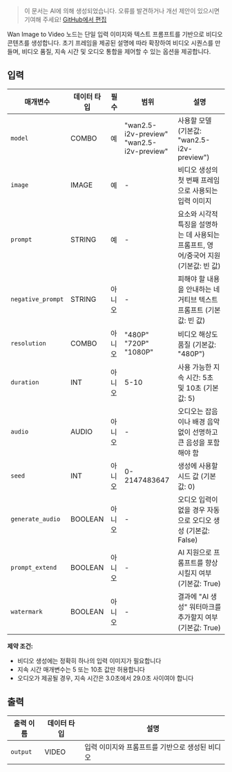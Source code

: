 > 이 문서는 AI에 의해 생성되었습니다. 오류를 발견하거나 개선 제안이 있으시면 기여해 주세요! [GitHub에서 편집](https://github.com/Comfy-Org/embedded-docs/blob/main/comfyui_embedded_docs/docs/WanImageToVideoApi/ko.md)

Wan Image to Video 노드는 단일 입력 이미지와 텍스트 프롬프트를 기반으로 비디오 콘텐츠를 생성합니다. 초기 프레임을 제공된 설명에 따라 확장하여 비디오 시퀀스를 만들며, 비디오 품질, 지속 시간 및 오디오 통합을 제어할 수 있는 옵션을 제공합니다.

## 입력

| 매개변수 | 데이터 타입 | 필수 | 범위 | 설명 |
|-----------|-----------|----------|-------|-------------|
| `model` | COMBO | 예 | "wan2.5-i2v-preview"<br>"wan2.5-i2v-preview" | 사용할 모델 (기본값: "wan2.5-i2v-preview") |
| `image` | IMAGE | 예 | - | 비디오 생성의 첫 번째 프레임으로 사용되는 입력 이미지 |
| `prompt` | STRING | 예 | - | 요소와 시각적 특징을 설명하는 데 사용되는 프롬프트, 영어/중국어 지원 (기본값: 빈 값) |
| `negative_prompt` | STRING | 아니오 | - | 피해야 할 내용을 안내하는 네거티브 텍스트 프롬프트 (기본값: 빈 값) |
| `resolution` | COMBO | 아니오 | "480P"<br>"720P"<br>"1080P" | 비디오 해상도 품질 (기본값: "480P") |
| `duration` | INT | 아니오 | 5-10 | 사용 가능한 지속 시간: 5초 및 10초 (기본값: 5) |
| `audio` | AUDIO | 아니오 | - | 오디오는 잡음이나 배경 음악 없이 선명하고 큰 음성을 포함해야 함 |
| `seed` | INT | 아니오 | 0-2147483647 | 생성에 사용할 시드 값 (기본값: 0) |
| `generate_audio` | BOOLEAN | 아니오 | - | 오디오 입력이 없을 경우 자동으로 오디오 생성 (기본값: False) |
| `prompt_extend` | BOOLEAN | 아니오 | - | AI 지원으로 프롬프트를 향상시킬지 여부 (기본값: True) |
| `watermark` | BOOLEAN | 아니오 | - | 결과에 "AI 생성" 워터마크를 추가할지 여부 (기본값: True) |

**제약 조건:**

- 비디오 생성에는 정확히 하나의 입력 이미지가 필요합니다
- 지속 시간 매개변수는 5 또는 10초 값만 허용합니다
- 오디오가 제공될 경우, 지속 시간은 3.0초에서 29.0초 사이여야 합니다

## 출력

| 출력 이름 | 데이터 타입 | 설명 |
|-------------|-----------|-------------|
| `output` | VIDEO | 입력 이미지와 프롬프트를 기반으로 생성된 비디오 |
